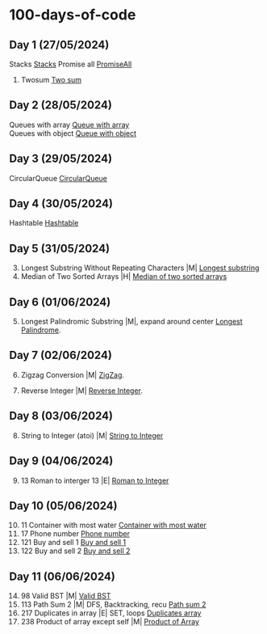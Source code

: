 # 100-days-of-code

## Day 1 (27/05/2024)

Stacks
[Stacks](Day%201/Stack.js)
Promise all
[PromiseAll](Day%201/promiseAll.js)

1. Twosum
   [Two sum](Day%201/Stack.js)<br>

## Day 2 (28/05/2024)

Queues with array
[Queue with array](Day%202/queue_array.js)<br>
Queues with object
[Queue with object](Day%202/queue_object.js)

## Day 3 (29/05/2024)

CircularQueue
[CircularQueue](Day%203/CircularQueue.js)

## Day 4 (30/05/2024)

Hashtable
[Hashtable](Day%204/Hashtable.js)

## Day 5 (31/05/2024)

3. Longest Substring Without Repeating Characters |M|
   [Longest substring](Day%205/3_Longest_Substring.js)
4. Median of Two Sorted Arrays |H|
   [Median of two sorted arrays](Day%205/4_Median_of_Two_Sorted_Arrays.js)

## Day 6 (01/06/2024)

5. Longest Palindromic Substring |M|, expand around center
   [Longest Palindrome](Day%206/LongestPalindrome.js).

## Day 7 (02/06/2024)

6. Zigzag Conversion |M|
   [ZigZag](Day%207/6_ZigZag.js).

7. Reverse Integer |M|
   [Reverse Integer](Day%207/7_Reverse_Integer.js).

## Day 8 (03/06/2024)

8. String to Integer (atoi) |M|
   [String to Integer](Day%208/String_to_Integer.js)

## Day 9 (04/06/2024)

9. 13 Roman to interger 13 |E|
   [Roman to Integer](Day%209/Roman2Integer.js)

## Day 10 (05/06/2024)

10. 11 Container with most water
    [Container with most water](Day%2010/11_container_with_most_water.js)
11. 17 Phone number
    [Phone number](Day%2010/17_phone_number.js)
12. 121 Buy and sell 1
    [Buy and sell 1](Day%2010/121_Buy_and_sell.js)
13. 122 Buy and sell 2
    [Buy and sell 2](Day%2010/122_Buy_and_sell_2.js)

## Day 11 (06/06/2024)

14. 98 Valid BST |M|
    [Valid BST](Day%2011/98_valid_BST.js)
15. 113 Path Sum 2 |M| DFS, Backtracking, recu
    [Path sum 2](Day%2011/113.%20Path%20Sum%20II.js)
16. 217 Duplicates in array |E| SET, loops
    [Duplicates array](Day%2011/217_Duplicates_array.js)
17. 238 Product of array except self |M|
    [Product of Array](Day%2011/238_Product_of_Array.js)

